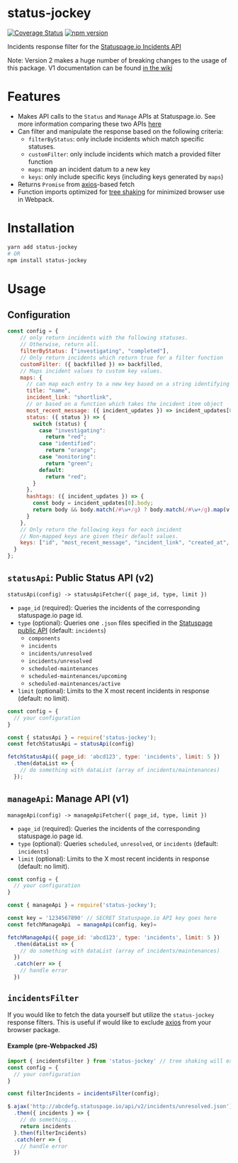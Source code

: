 # status-jockey

[![Coverage Status](https://coveralls.io/repos/github/NYULibraries/status-jockey/badge.svg?branch=master)](https://coveralls.io/github/NYULibraries/status-jockey?branch=master)
[![npm version](https://img.shields.io/npm/v/status-jockey.svg)](https://www.npmjs.com/package/status-jockey)

Incidents response filter for the [Statuspage.io Incidents API](http://doers.statuspage.io/api/v1/incidents/)

Note: Version 2 makes a huge number of breaking changes to the usage of this package. V1 documentation can be found [in the wiki](https://github.com/NYULibraries/statusjockey/wiki/Version-1-README)

# Features

* Makes API calls to the `Status` and `Manage` APIs at Statuspage.io. See more information comparing these two APIs [here](https://help.statuspage.io/knowledge_base/topics/api-information)
* Can filter and manipulate the response based on the following criteria:
  * `filterByStatus`: only include incidents which match specific statuses.
  * `customFilter`: only include incidents which match a provided filter function
  * `maps`: map an incident datum to a new key
  * `keys`: only include specific keys (including keys generated by `maps`)
* Returns `Promise` from [axios](https://github.com/axios/axios)-based fetch
* Function imports optimized for [tree shaking](https://webpack.js.org/guides/tree-shaking/) for minimized browser use in Webpack.

# Installation

```bash
yarn add status-jockey
# OR
npm install status-jockey
```

# Usage

## Configuration

```js
const config = {
    // only return incidents with the following statuses.
    // Otherwise, return all.
    filterByStatus: ["investigating", "completed"],
    // Only return incidents which return true for a filter function
    customFilter: ({ backfilled }) => backfilled,
    // Maps incident values to custom key values.
    maps: {
      // can map each entry to a new key based on a string identifying old key
      title: "name",
      incident_link: "shortlink",
      // or based on a function which takes the incident item object
      most_recent_message: ({ incident_updates }) => incident_updates[0].body,
      status: ({ status }) => {
        switch (status) {
          case "investigating":
            return "red";
          case "identified":
            return "orange";
          case "monitoring":
            return "green";
          default:
            return "red";
        }
      },
      hashtags: ({ incident_updates }) => {
        const body = incident_updates[0].body;
        return body && body.match(/#\w+/g) ? body.match(/#\w+/g).map(v => v.replace('#', '')) : [];
      }
    },
    // Only return the following keys for each incident
    // Non-mapped keys are given their default values.
    keys: ["id", "most_recent_message", "incident_link", "created_at", "status", "hashtags"],
  }
};
```

## `statusApi`: Public Status API (v2)

`statusApi(config) -> statusApiFetcher({ page_id, type, limit })`

* `page_id` (required): Queries the incidents of the corresponding statuspage.io page id.
* `type` (optional): Queries one `.json` files specified in the [Statuspage public API](https://nyulibraries.statuspage.io/api) (default: `incidents`)
  * `components`
  * `incidents`
  * `incidents/unresolved`
  * `incidents/unresolved`
  * `scheduled-maintenances`
  * `scheduled-maintenances/upcoming`
  * `scheduled-maintenances/active`
* `limit` (optional): Limits to the X most recent incidents in response (default: no limit).

```js
const config = {
  // your configuration
}

const { statusApi } = require('status-jockey');
const fetchStatusApi = statusApi(config)

fetchStatusApi({ page_id: 'abcd123', type: 'incidents', limit: 5 })
  .then(dataList => {
    // do something with dataList (array of incidents/maintenances)
  });

```

## `manageApi`: Manage API (v1)
`manageApi(config) -> manageApiFetcher({ page_id, type, limit })`

* `page_id` (required): Queries the incidents of the corresponding statuspage.io page id.
* `type` (optional): Queries `scheduled`, `unresolved`, or `incidents` (default: `incidents`)
* `limit` (optional): Limits to the X most recent incidents in response (default: no limit).

```js
const config = {
  // your configuration
}

const { manageApi } = require('status-jockey');

const key = '1234567890' // SECRET Statuspage.io API key goes here
const fetchManageApi  = manageApi(config, key)=

fetchManageApi({ page_id: 'abcd123', type: 'incidents', limit: 5 })
  .then(dataList => {
    // do something with dataList (array of incidents/maintenances)
  })
  .catch(err => {
    // handle error
  })
```

## `incidentsFilter`

If you would like to fetch the data yourself but utilize the `status-jockey` response filters. This is useful if would like to exclude [axios](https://github.com/axios/axios) from your browser package.

#### Example (pre-Webpacked JS)
```js
import { incidentsFilter } from 'status-jockey' // tree shaking will exclude other imports from the package
const config = {
  // your configuration
}

const filterIncidents = incidentsFilter(config);

$.ajax('http://abcdefg.statuspage.io/api/v2/incidents/unresolved.json')
  .then({ incidents } => {
    // do something...
    return incidents
  }.then(filterIncidents)
  .catch(err => {
    // handle error
  })
```
